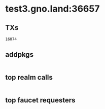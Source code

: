 # test3.gno.land:36657

## TXs
```
16074
```

## addpkgs
```
```

## top realm calls
```
```

## top faucet requesters
```
```

